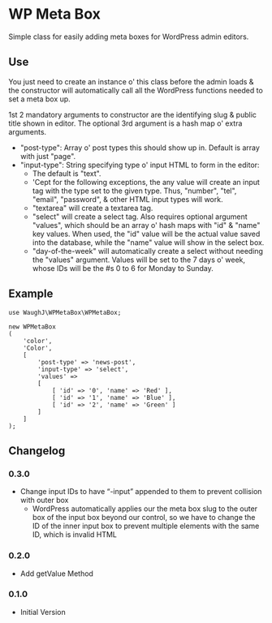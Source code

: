 WP Meta Box
=========================

Simple class for easily adding meta boxes for WordPress admin editors.

## Use

You just need to create an instance o' this class before the admin loads & the constructor will automatically call all the WordPress functions needed to set a meta box up.

1st 2 mandatory arguments to constructor are the identifying slug & public title shown in editor. The optional 3rd argument is a hash map o' extra arguments.

* "post-type": Array o' post types this should show up in. Default is array with just "page".
* "input-type": String specifying type o' input HTML to form in the editor:
	* The default is "text".
	* 'Cept for the following exceptions, the any value will create an input tag with the type set to the given type. Thus, "number", "tel", "email", "password", & other HTML input types will work.
	* "textarea" will create a textarea tag.
	* "select" will create a select tag. Also requires optional argument "values", which should be an array o' hash maps with "id" & "name" key values. When used, the "id" value will be the actual value saved into the database, while the "name" value will show in the select box.
	* "day-of-the-week" will automatically create a select without needing the "values" argument. Values will be set to the 7 days o' week, whose IDs will be the #s 0 to 6 for Monday to Sunday.

## Example

	use WaughJ\WPMetaBox\WPMetaBox;

	new WPMetaBox
	(
		'color',
		'Color',
		[
			'post-type' => 'news-post',
			'input-type' => 'select',
			'values' =>
			[
				[ 'id' => '0', 'name' => 'Red' ],
				[ 'id' => '1', 'name' => 'Blue' ],
				[ 'id' => '2', 'name' => 'Green' ]
			]
		]
	);

## Changelog

### 0.3.0
* Change input IDs to have “-input” appended to them to prevent collision with outer box
	* WordPress automatically applies our the meta box slug to the outer box of the input box beyond our control, so we have to change the ID of the inner input box to prevent multiple elements with the same ID, which is invalid HTML

### 0.2.0
* Add getValue Method

### 0.1.0
* Initial Version
